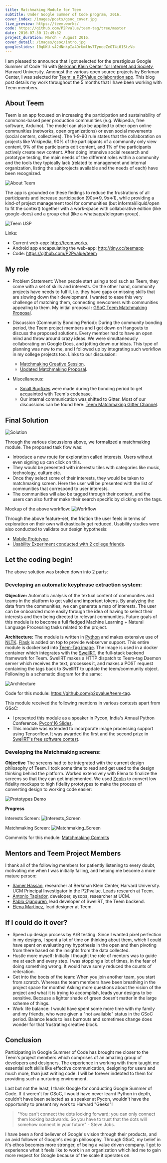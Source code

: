 ```yaml
---
title: Matchmaking Module for Teem
subtitle: Under Google Summer of Code program, 2016.
cover_index: /images/posts/gsoc_cover.jpg
live_preview: https://teem.works/
code: https://github.com/P2Pvalue/teem-tag/tree/master
date: 2016-07-30 12:49:32
project_duration: March - August 2016.
cover_detail: /images/gsoc/intro.jpg
googleslides: 10qUKU-s42dNnkpIa4DrUmlhs7TyneeZeOT4i01StzVo
---
```



I am pleased to announce that I got selected for the prestigious Google Summer of Code '16 with [Berkman Klein Center for Internet and Society](https://cyber.law.harvard.edu/), Harvard University. Amongst the various open source projects by Berkman Center, I was selected for [Teem: a P2PValue collaboration app](https://teem.works/). This blog post details my work throughout the 5 months that I have been working with Teem members. 

## About Teem

Teem is an app focused on increasing the participation and sustainability of commons-based peer production communities (e.g. Wikipedia, free software, Arduino). The model can also be applied to other open online communities (networks, open organizations) or even social movements (social centers, collectives). The 1-9-90 rule states that the collaboration on projects like Wikipedia, 90% of the participants of a community only view content, 9% of the participants edit content, and 1% of the participants actively create new content. After doing intensive social research and prototype testing, the main needs of the different roles within a community and the tools they typically lack (related to management and internal organization, listing the subprojects available and the needs of each) have been recognized. 

![About Teem](/images/gsoc/about_teem.jpg)



The app is grounded on these findings to reduce the frustrations of all participants and increase participation (90s=>9, 9s=>1), while providing a kind-of project management tool for communities (but informal/liquid/open to fit the context) together with a work-space with collaborative edition (like google-docs) and a group chat (like a whatsapp/telegram group). 

![Teem USP](/images/gsoc/collabview.jpg)

Links:

* Current web-app: http://teem.works. 
* Android app encapsulating the web-app: http://tiny.cc/teemapp 
* Code: https://github.com/P2Pvalue/teem

## My role 

* Problem Statement:
When people start using a tool such as Teem, they come with a set of skills and interests. On the other hand, community projects have needs to fulfill, i.e. they have gaps or missing skills that are slowing down their development. I wanted to ease this very challenge of matching them, connecting newcomers with communities appealing to them. 
My initial proposal : [GSoC Teem Matchmaking Proposal](https://docs.google.com/document/d/1DwtxhYupN_e8bX13vntU7csiP4hrbZq4MftBJGhE6v0/edit?usp=sharing). 

* Discussion (Community Bonding Period): 
During the community bonding period, the Teem project members and I got down on Hangouts to discuss the proposed solutions. Every member had to have an open mind and throw around crazy ideas. We were simultaneously collaborating on Google Docs, and jotting down our ideas. This type of planning was new to me, and I followed up by integrating such workflow in my college projects too. Links to our discussion: 
	* [Matchmaking Creative Session](https://docs.google.com/document/d/1CXg_3Mpr87PD6t4ThH-zJiDy3XIqxgm_dCZNtXiK-FQ/edit?usp=sharing).
	* [Updated Matchmaking Proposal](https://docs.google.com/document/d/1LvVBdYovyf2vtXEOzq3OtNOdbfOCml6tqJxyG4ZhKe4/edit?usp=sharing).

* Miscellaneous:
   * [Small Bugfixes](https://github.com/P2Pvalue/teem/commits?author=prastut) were made during the bonding period to get acquainted with Teem's codebase. 
   * Our internal communication was shifted to Gitter. Most of our discussions can be found here: [Teem Matchmaking Gitter Channel](https://gitter.im/P2Pvalue/teem-matchmaking).


## Final Solution

![Solution](/images/gsoc/matchmaking.jpg)

Through the various discussions above, we formalized a matchmaking module. The proposed task flow was:

 * Introduce a new route for exploration called interests. Users without even signing up can click on this. 
 * They would be presented with interests: tiles with categories like music, technology, culture etc.  
 * Once they select some of their interests, they would be taken to matchmaking screen. Here the user will be presented with the list of communities that correspond to user interests. 
 * The communities will also be tagged through their content, and the users can also further make their search specific by clicking on the tags.

Mockup of the above workflow:
![Workflow](/images/gsoc/matchmaking_mocks.jpg)


Through the above feature-set, the friction the user feels in terms of exploration on their own will drastically get reduced. Usability studies were also conducted to validate our design hypothesis: 
* [Mobile Prototype](https://popapp.in/w/projects/573c352f5dadb3423eba1c7f/preview/573d807cefecdecb057c2a50?transition=none&t=1471383993798).
* [Usability Experiment conducted with 2 college friends](https://docs.google.com/document/d/1DfvKFUM0av9GngK-hunPttGycYIui95A2wMsnJa-bjE/edit?usp=sharing).


## Let the coding begin!

The above solution was broken down into 2 parts:

### Developing an automatic keyphrase extraction system:

**Objective:**
Automatic analysis of the textual content of communities and teams in the platform to get valid and important tokens. By analyzing the data from the communities, we can generate a map of interests. The user can be onboarded more easily through the idea of having to select their interests and then being directed to relevant communities. Future goals of this module is to become a full fledged Machine Learning + Natural Language Processing tasks related to the project.

**Architecture:**
The module is written in [Python](https://www.python.org/) and makes extensive use of [NLTK](http://www.nltk.org/). [Flask](http://flask.pocoo.org/) is added on top to provide webserver support. This entire module is dockerised into [Teem-Tag image](https://hub.docker.com/r/p2pvalue/teem-tag/). The image is used in a docker container which integrates with the [SwellRT](https://github.com/P2Pvalue/swellrt), the full-stack backend framework for Teem. SwellRT makes a HTTP dispatch to Teem-tag Daemon server which receives the text, processes it, and makes a POST request containing the tags back to SwellRT to update the teem/community object. Following is a schematic diagram for the same: 

![Architecture](/images/image07.png)

Code for this module: https://github.com/p2pvalue/teem-tag. 

This module received the following mentions in various contests apart from GSoC:
* I presented this module as a speaker in Pycon, India's Annual Python Conference. [Pycon'16 Slides](https://docs.google.com/presentation/d/1VLjU2MQnB3GUw7p4z_Q6olFdYoW2q-LTsE8OUFZqrgI/edit?usp=sharing).
* This module was extended to incorporate image processing support using Tensorflow. It was awarded the first and the second prize in [SwellRT's free software contest](https://swellrt.org/contest).

### Developing the Matchmaking screens:

**Objective**
The screens had to be integrated with the current design philosophy of Teem. I took some time to read and get used to the design thinking behind the platform. Worked extensively with Elena to finalize the screens so that they can get implemented. We used [Zeplin](https://zpl.io/11GBjj) to convert low fidelity mockups to high fidelity prototypes to make the process of converting design to working code easier:

![Prototypes Demo](/images/image10.png)  


**Progress**


Interests Screen:
![Interests_Screen](/images/image08.png)


Matchmaking Screen:
![Matchmaking_Screen](/images/image09.png)  

Commmits for this module: [Matchmaking Commits](https://github.com/P2Pvalue/teem/commits/staging?author=prastut)

## Mentors and Teem Project Members

I thank all of the following members for patiently listening to every doubt, motivating me when I was initially failing, and helping me become a more mature person:  

* [Samer Hassan](http://samer.hassan.name/), researcher at Berkman Klein Center, Harvard University. UCM Principal Investigator in the P2Pvalue. Leads research at Teem.
* [Antonio Tapiador](http://singularities.org/atd/), developer, sysops, researcher at UCM. 
* [Pablo Ojanguren](http://p2pvalue.eu/author/pojanguren/), lead developer of SwellRT, the Teem backend. 
* [Elena Martinez](http://p2pvalue.eu/author/emartinez/), lead designer at Teem. 

## If I could do it over? 
* Speed up design process by A/B testing: Since I wanted pixel perfection in my designs, I spent a lot of time on thinking about them, which I could have spent on evaluating my hypothesis in the open and then pivoting from there based on the insights from the data collected. 
* Hustle more myself: Initially I thought the role of mentors was to guide me at each and every step. I was stopping a lot of times, in the fear of doing something wrong. It would have surely reduced the counts of reiteration.    
* Get into the boots of the team: When you join another team, you start from scratch. Whereas the team members have been breathing in the project space for months! Asking more questions about the vision of the project and what it is trying to accomplish, leads your designs to be sensitive. Because a lighter shade of green doesn't matter in the large scheme of things.
* Work life balance: I would have spent some more time with my family and my friends, who were given a "not available" status in the GSoC period. Balance leads to less burnouts and sometimes change does wonder for that frustrating creative block.

## Conclusion

Participating in Google Summer of Code has brought me closer to the Teem's project members which comprises of an amazing group of developers and designers. The experience in working with them taught me essential soft skills like effective communication, designing for users and much more, than just writing code. I will be forever indebted to them for providing such a nurturing environment. 

Last but not the least, I thank Google for conducting Google Summer of Code. If it weren't for GSoC, I would have never learnt Python in depth, couldn't have been selected as a speaker at Pycon, wouldn't have the opportunity to present my work to Harvard "Geeks"!  

> "You can't connect the dots looking forward; you can only connect them looking backwards. So you have to trust that the dots will somehow connect in your future" - Steve Jobs.

I have been a fond believer of Google's vision through their products, and an avid follower of Google's design philosophy. Through GSoC, my belief in it's ethos becomes more stronger, of being a value driven company. I got to experience what it feels like to work in an organization which led me to gain more respect for Google because of the scale it operates on.
